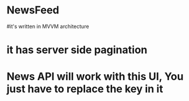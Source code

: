 # NewsFeed
#it's written in MVVM architecture
# it has server side pagination
# News API will work with this UI, You just have to replace the key in it
